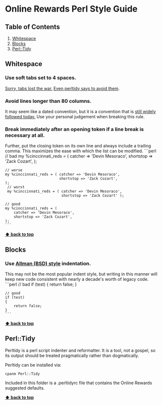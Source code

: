 # Online Rewards Perl Style Guide

## Table of Contents
  1. [Whitespace](#whitespace)
  1. [Blocks](#blocks)
  1. [Perl::Tidy](#Perl::Tidy)

## Whitespace

### Use soft tabs set to 4 spaces.
[Sorry, tabs lost the war.](http://sideeffect.kr/popularconvention) [Even perltidy says to avoid them](http://perltidy.sourceforge.net/perltidy.html#tabs).

### Avoid lines longer than 80 columns.

It may seem like a dated convention, but it is a convention that is [still widely followed today.](http://sideeffect.kr/popularconvention) Use your personal judgement when breaking this rule.

### Break immediately after an opening token if a line break is necessary at all.

Further, put the closing token on its own line and always include a trailing comma. This maximizes the ease with which the list can be modified.
      ```perl
    // bad
    my %cinccinnati_reds = ( catcher => 'Devin Mesoraco',
        shortstop => 'Zack Cozart',
    );

    // worse
    my %cinccinnati_reds = ( catcher => 'Devin Mesoraco',
                             shortstop => 'Zack Cozart',
    );
     // worst
     my %cinccinnati_reds = ( catcher => 'Devin Mesoraco',
                              shortstop => 'Zack Cozart' );

    // good
    my %cinccinnati_reds = (
        catcher => 'Devin Mesoraco',
        shortstop => 'Zack Cozart',
    );
    ```

**[⬆ back to top](#table-of-contents)**

## Blocks

### Use [Allman (BSD) style](https://en.wikipedia.org/wiki/Indent_style#Allman_style) indentation.

This may not be the most popular indent style, but writing in this manner will keep new code consistent with nearly a decade's worth of legacy code.
      ```perl
    // bad
    if (test) {
        return false;
    }

    // good
    if (test)
    {
        return false;
    }
    ```

**[⬆ back to top](#table-of-contents)**

## Perl::Tidy
Perltidy is a perl script indenter and reformatter. It is a tool, not a gospel, so its output should be treated pragmatically rather than dogmatically.

Perltidy can be installed via:
```shell
cpanm Perl::Tidy
```

Included in this folder is a .perltidyrc file that contains the Online Rewards suggested defaults.

**[⬆ back to top](#table-of-contents)**
